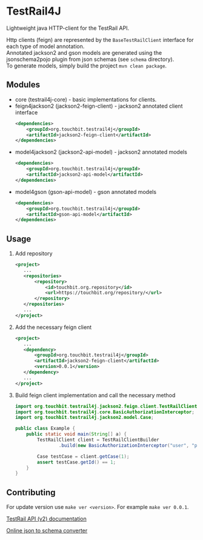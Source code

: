 # TestRail4J

Lightweight java HTTP-client for the TestRail API.

Http clients (feign) are represented by the `BaseTestRailClient` interface for each type of model annotation.   
Annotated jackson2 and gson models are generated using the jsonschema2pojo plugin from json schemas (see `schema` directory).   
To generate models, simply build the project `mvn clean package`.

## Modules 

* core (testrail4j-core) - basic implementations for clients.
* feign4jackson2 (jackson2-feign-client) - jackson2 annotated client interface
    ```xml
    <dependencies>
        <groupId>org.touchbit.testrail4j</groupId>
        <artifactId>jackson2-feign-client</artifactId>
    </dependencies>
    ```
* model4jackson2 (jackson2-api-model) - jackson2 annotated models
    ```xml
    <dependencies>
        <groupId>org.touchbit.testrail4j</groupId>
        <artifactId>jackson2-api-model</artifactId>
    </dependencies>
    ```
* model4gson (gson-api-model) - gson annotated models
    ```xml
    <dependencies>
        <groupId>org.touchbit.testrail4j</groupId>
        <artifactId>gson-api-model</artifactId>
    </dependencies>
    ```

## Usage

1. Add repository
    ```xml
    <project>
       ...
       <repositories>
           <repository>
               <id>touchbit.org.repository</id>
               <url>https://touchbit.org/repository/</url>
           </repository>
       </repositories>
       ...
    </project>
    ```

2. Add the necessary feign client
    ```xml
    <project>
       ...
       <dependency>
           <groupId>org.touchbit.testrail4j</groupId>
           <artifactId>jackson2-feign-client</artifactId>
           <version>0.0.1</version>
       </dependency>
       ...
    </project>
    ```

3. Build feign client implementation and call the necessary method
    ```java
    import org.touchbit.testrail4j.jackson2.feign.client.TestRailClientBuilder;
    import org.touchbit.testrail4j.core.BasicAuthorizationInterceptor;
    import org.touchbit.testrail4j.jackson2.model.Case;
    
    public class Example {
        public static void main(String[] a) {
            TestRailClient client = TestRailClientBuilder
                    .build(new BasicAuthorizationInterceptor("user", "pass"), "http://localhost");

            Case testCase = client.getCase(1);
            assert testCase.getId() == 1;
        }
    }
    ```

## Contributing

For update version use `make ver <version>`. For example `make ver 0.0.1`.

[TestRail API (v2) documentation](http://docs.gurock.com/testrail-api2/start)

[Online json to schema converter](https://www.liquid-technologies.com/online-json-to-schema-converter)
